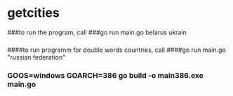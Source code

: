 # getcities
###to run the program, call
###go run main.go belarus ukrain
###
####to run programm for double words countries, call
####go run main.go "russian federation"
####
### GOOS=windows GOARCH=386 go build -o main386.exe main.go
